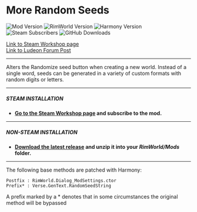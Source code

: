# More Random Seeds
![Mod Version](https://img.shields.io/badge/Mod_Version-6.0-blue.svg)
![RimWorld Version](https://img.shields.io/badge/Built_for_RimWorld-1.3-blue.svg)
![Harmony Version](https://img.shields.io/badge/Powered_by_Harmony-2.x-blue.svg)\
![Steam Subscribers](https://img.shields.io/badge/dynamic/xml.svg?label=Steam+Subscribers&query=//table/tr[2]/td[1]&colorB=blue&url=https://steamcommunity.com/sharedfiles/filedetails/%3Fid=1501463043&suffix=+total)
![GitHub Downloads](https://img.shields.io/github/downloads/Jaxe-Dev/RimHUD/total.svg?colorB=blue&label=GitHub+Downloads)

[Link to Steam Workshop page](https://steamcommunity.com/sharedfiles/filedetails/?id=1501463043)\
[Link to Ludeon Forum Post](https://ludeon.com/forums/index.php?topic=43925.0)

---

Alters the Randomize seed button when creating a new world. Instead of a single word, seeds can be generated in a variety of custom formats with random digits or letters.

---

##### STEAM INSTALLATION
- **[Go to the Steam Workshop page](https://steamcommunity.com/sharedfiles/filedetails/?id=1501463043) and subscribe to the mod.**

---

##### NON-STEAM INSTALLATION
- **[Download the latest release](https://github.com/Jaxe-Dev/MoreRandomSeeds/releases/latest) and unzip it into your *RimWorld/Mods* folder.**

---

The following base methods are patched with Harmony:
```
Postfix : RimWorld.Dialog_ModSettings.ctor
Prefix* : Verse.GenText.RandomSeedString
```
A prefix marked by a \* denotes that in some circumstances the original method will be bypassed
